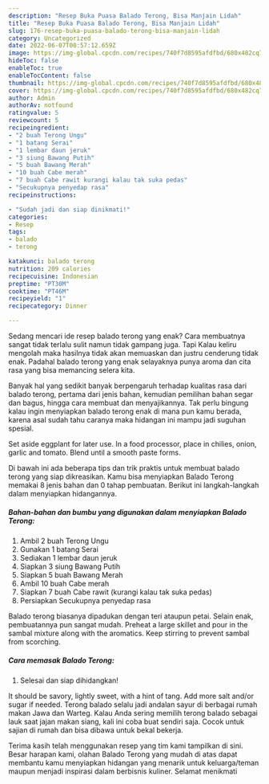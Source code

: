 ```yaml
---
description: "Resep Buka Puasa Balado Terong, Bisa Manjain Lidah"
title: "Resep Buka Puasa Balado Terong, Bisa Manjain Lidah"
slug: 176-resep-buka-puasa-balado-terong-bisa-manjain-lidah
category: Uncategorized
date: 2022-06-07T00:57:12.659Z
image: https://img-global.cpcdn.com/recipes/740f7d8595afdfbd/680x482cq70/balado-terong-foto-resep-utama.jpg
hideToc: false
enableToc: true
enableTocContent: false
thumbnail: https://img-global.cpcdn.com/recipes/740f7d8595afdfbd/680x482cq70/balado-terong-foto-resep-utama.jpg
cover: https://img-global.cpcdn.com/recipes/740f7d8595afdfbd/680x482cq70/balado-terong-foto-resep-utama.jpg
author: Admin
authorAv: notfound
ratingvalue: 5
reviewcount: 5
recipeingredient:
- "2 buah Terong Ungu"
- "1 batang Serai"
- "1 lembar daun jeruk"
- "3 siung Bawang Putih"
- "5 buah Bawang Merah"
- "10 buah Cabe merah"
- "7 buah Cabe rawit kurangi kalau tak suka pedas"
- "Secukupnya penyedap rasa"
recipeinstructions:

- "Sudah jadi dan siap dinikmati!"
categories:
- Resep
tags:
- balado
- terong

katakunci: balado terong 
nutrition: 209 calories
recipecuisine: Indonesian
preptime: "PT30M"
cooktime: "PT46M"
recipeyield: "1"
recipecategory: Dinner

---
```



Sedang mencari ide resep balado terong yang enak? Cara membuatnya sangat tidak terlalu sulit namun tidak gampang juga. Tapi Kalau keliru mengolah maka hasilnya tidak akan memuaskan dan justru cenderung tidak enak. Padahal balado terong yang enak selayaknya punya aroma dan cita rasa yang bisa memancing selera kita.


Banyak hal yang sedikit banyak berpengaruh terhadap kualitas rasa dari balado terong, pertama dari jenis bahan, kemudian pemilihan bahan segar dan bagus, hingga cara membuat dan menyajikannya. Tak perlu bingung kalau ingin menyiapkan balado terong enak di mana pun kamu berada, karena asal sudah tahu caranya maka hidangan ini mampu jadi suguhan spesial.

Set aside eggplant for later use. In a food processor, place in chilies, onion, garlic and tomato. Blend until a smooth paste forms.


Di bawah ini ada beberapa tips dan trik praktis untuk membuat balado terong yang siap dikreasikan. Kamu bisa menyiapkan Balado Terong memakai 8 jenis bahan dan 0 tahap pembuatan. Berikut ini langkah-langkah dalam menyiapkan hidangannya.

<!--inarticleads1-->

##### Bahan-bahan dan bumbu yang digunakan dalam menyiapkan Balado Terong:

1. Ambil 2 buah Terong Ungu
1. Gunakan 1 batang Serai
1. Sediakan 1 lembar daun jeruk
1. Siapkan 3 siung Bawang Putih
1. Siapkan 5 buah Bawang Merah
1. Ambil 10 buah Cabe merah
1. Siapkan 7 buah Cabe rawit (kurangi kalau tak suka pedas)
1. Persiapkan Secukupnya penyedap rasa


Balado terong biasanya dipadukan dengan teri ataupun petai. Selain enak, pembuatannya pun sangat mudah. Preheat a large skillet and pour in the sambal mixture along with the aromatics. Keep stirring to prevent sambal from scorching. 

<!--inarticleads2-->

##### Cara memasak Balado Terong:


1. Selesai dan siap dihidangkan!

It should be savory, lightly sweet, with a hint of tang. Add more salt and/or sugar if needed. Terong balado selalu jadi andalan sayur di berbagai rumah makan Jawa dan Warteg. Kalau Anda sering memilih terong balado sebagai lauk saat jajan makan siang, kali ini coba buat sendiri saja. Cocok untuk sajian di rumah dan bisa dibawa untuk bekal bekerja. 

Terima kasih telah menggunakan resep yang tim kami tampilkan di sini. Besar harapan kami, olahan Balado Terong yang mudah di atas dapat membantu kamu menyiapkan hidangan yang menarik untuk keluarga/teman maupun menjadi inspirasi dalam berbisnis kuliner. Selamat menikmati
